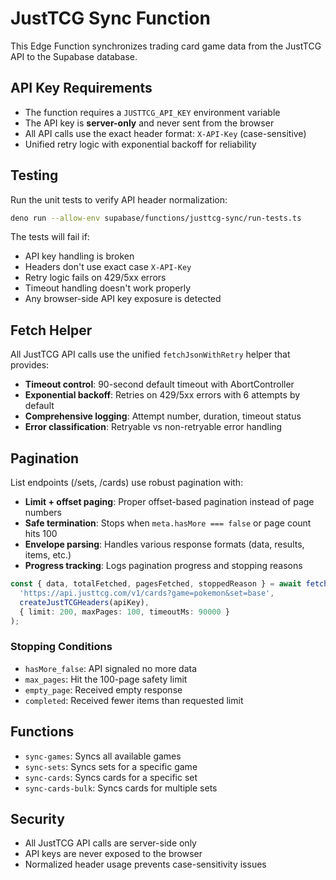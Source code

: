 # JustTCG Sync Function

This Edge Function synchronizes trading card game data from the JustTCG API to the Supabase database.

## API Key Requirements

- The function requires a `JUSTTCG_API_KEY` environment variable
- The API key is **server-only** and never sent from the browser
- All API calls use the exact header format: `X-API-Key` (case-sensitive)
- Unified retry logic with exponential backoff for reliability

## Testing

Run the unit tests to verify API header normalization:

```bash
deno run --allow-env supabase/functions/justtcg-sync/run-tests.ts
```

The tests will fail if:
- API key handling is broken
- Headers don't use exact case `X-API-Key`
- Retry logic fails on 429/5xx errors
- Timeout handling doesn't work properly
- Any browser-side API key exposure is detected

## Fetch Helper

All JustTCG API calls use the unified `fetchJsonWithRetry` helper that provides:

- **Timeout control**: 90-second default timeout with AbortController
- **Exponential backoff**: Retries on 429/5xx errors with 6 attempts by default
- **Comprehensive logging**: Attempt number, duration, timeout status
- **Error classification**: Retryable vs non-retryable error handling

## Pagination

List endpoints (/sets, /cards) use robust pagination with:

- **Limit + offset paging**: Proper offset-based pagination instead of page numbers
- **Safe termination**: Stops when `meta.hasMore === false` or page count hits 100
- **Envelope parsing**: Handles various response formats (data, results, items, etc.)
- **Progress tracking**: Logs pagination progress and stopping reasons

```typescript
const { data, totalFetched, pagesFetched, stoppedReason } = await fetchPaginatedData(
  'https://api.justtcg.com/v1/cards?game=pokemon&set=base',
  createJustTCGHeaders(apiKey),
  { limit: 200, maxPages: 100, timeoutMs: 90000 }
);
```

### Stopping Conditions
- `hasMore_false`: API signaled no more data
- `max_pages`: Hit the 100-page safety limit  
- `empty_page`: Received empty response
- `completed`: Received fewer items than requested limit

## Functions

- `sync-games`: Syncs all available games
- `sync-sets`: Syncs sets for a specific game
- `sync-cards`: Syncs cards for a specific set
- `sync-cards-bulk`: Syncs cards for multiple sets

## Security

- All JustTCG API calls are server-side only
- API keys are never exposed to the browser
- Normalized header usage prevents case-sensitivity issues